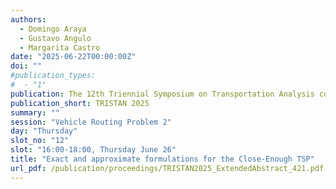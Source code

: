 ```yaml
---
authors:
  - Domingo Araya
  - Gustavo Angulo
  - Margarita Castro
date: "2025-06-22T00:00:00Z"
doi: ""
#publication_types:
#  - "1"
publication: The 12th Triennial Symposium on Transportation Analysis conference
publication_short: TRISTAN 2025
summary: ""
session: "Vehicle Routing Problem 2"
day: "Thursday"
slot_no: "12"
slot: "16:00-18:00, Thursday June 26"
title: "Exact and approximate formulations for the Close-Enough TSP"
url_pdf: /publication/proceedings/TRISTAN2025_ExtendedAbstract_421.pdf
---
```

